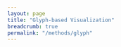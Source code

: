 ```yaml
---
layout: page
title: "Glyph-based Visualization"
breadcrumb: true
permalink: "/methods/glyph"
---
```



